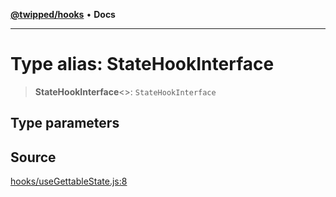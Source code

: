 [**@twipped/hooks**](../../README.md) • **Docs**

***

# Type alias: StateHookInterface

> **StateHookInterface**\<\>: `StateHookInterface`

## Type parameters

## Source

[hooks/useGettableState.js:8](https://github.com/Twipped/hooks/blob/main/hooks/useGettableState.js#L8)
